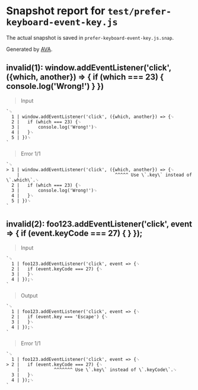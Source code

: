 # Snapshot report for `test/prefer-keyboard-event-key.js`

The actual snapshot is saved in `prefer-keyboard-event-key.js.snap`.

Generated by [AVA](https://avajs.dev).

## invalid(1): window.addEventListener('click', ({which, another}) => { if (which === 23) { console.log('Wrong!') } })

> Input

    `␊
      1 | window.addEventListener('click', ({which, another}) => {␊
      2 | 	if (which === 23) {␊
      3 | 		console.log('Wrong!')␊
      4 | 	}␊
      5 | })␊
    `

> Error 1/1

    `␊
    > 1 | window.addEventListener('click', ({which, another}) => {␊
        |                                    ^^^^^ Use \`.key\` instead of \`.which\`.␊
      2 | 	if (which === 23) {␊
      3 | 		console.log('Wrong!')␊
      4 | 	}␊
      5 | })␊
    `

## invalid(2): foo123.addEventListener('click', event => { if (event.keyCode === 27) { } });

> Input

    `␊
      1 | foo123.addEventListener('click', event => {␊
      2 | 	if (event.keyCode === 27) {␊
      3 | 	}␊
      4 | });␊
    `

> Output

    `␊
      1 | foo123.addEventListener('click', event => {␊
      2 | 	if (event.key === 'Escape') {␊
      3 | 	}␊
      4 | });␊
    `

> Error 1/1

    `␊
      1 | foo123.addEventListener('click', event => {␊
    > 2 | 	if (event.keyCode === 27) {␊
        | 	          ^^^^^^^ Use \`.key\` instead of \`.keyCode\`.␊
      3 | 	}␊
      4 | });␊
    `
